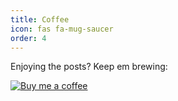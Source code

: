 ```yaml
---
title: Coffee
icon: fas fa-mug-saucer
order: 4
---
```


Enjoying the posts? Keep em brewing:

[![Buy me a coffee](https://img.buymeacoffee.com/button-api/?text=Buy%20me%20a%20coffee&slug=znimon&button_colour=B2A368&font_colour=000000&font_family=Cookie&outline_colour=000000&coffee_colour=ffffff)](https://buymeacoffee.com/znimon)

